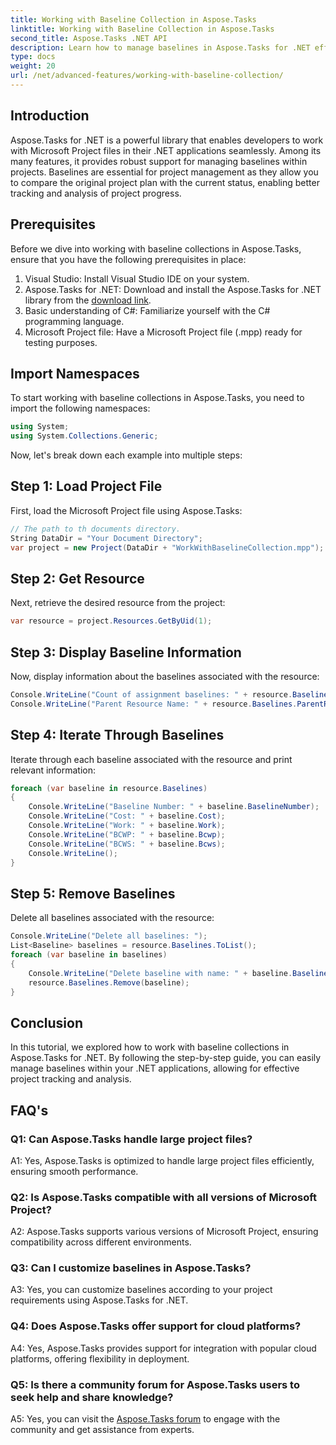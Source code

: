 ```yaml
---
title: Working with Baseline Collection in Aspose.Tasks
linktitle: Working with Baseline Collection in Aspose.Tasks
second_title: Aspose.Tasks .NET API
description: Learn how to manage baselines in Aspose.Tasks for .NET efficiently. Follow our comprehensive tutorial for step-by-step guidance.
type: docs
weight: 20
url: /net/advanced-features/working-with-baseline-collection/
---
```

## Introduction

Aspose.Tasks for .NET is a powerful library that enables developers to work with Microsoft Project files in their .NET applications seamlessly. Among its many features, it provides robust support for managing baselines within projects. Baselines are essential for project management as they allow you to compare the original project plan with the current status, enabling better tracking and analysis of project progress.

## Prerequisites

Before we dive into working with baseline collections in Aspose.Tasks, ensure that you have the following prerequisites in place:

1. Visual Studio: Install Visual Studio IDE on your system.
2. Aspose.Tasks for .NET: Download and install the Aspose.Tasks for .NET library from the [download link](https://releases.aspose.com/tasks/net/).
3. Basic understanding of C#: Familiarize yourself with the C# programming language.
4. Microsoft Project file: Have a Microsoft Project file (.mpp) ready for testing purposes.

## Import Namespaces

To start working with baseline collections in Aspose.Tasks, you need to import the following namespaces:

```csharp
using System;
using System.Collections.Generic;


```

Now, let's break down each example into multiple steps:

## Step 1: Load Project File

First, load the Microsoft Project file using Aspose.Tasks:

```csharp
// The path to th documents directory.
String DataDir = "Your Document Directory";
var project = new Project(DataDir + "WorkWithBaselineCollection.mpp");
```

## Step 2: Get Resource

Next, retrieve the desired resource from the project:

```csharp
var resource = project.Resources.GetByUid(1);
```

## Step 3: Display Baseline Information

Now, display information about the baselines associated with the resource:

```csharp
Console.WriteLine("Count of assignment baselines: " + resource.Baselines.Count);
Console.WriteLine("Parent Resource Name: " + resource.Baselines.ParentResource.Get(Rsc.Name));
```

## Step 4: Iterate Through Baselines

Iterate through each baseline associated with the resource and print relevant information:

```csharp
foreach (var baseline in resource.Baselines)
{
    Console.WriteLine("Baseline Number: " + baseline.BaselineNumber);
    Console.WriteLine("Cost: " + baseline.Cost);
    Console.WriteLine("Work: " + baseline.Work);
    Console.WriteLine("BCWP: " + baseline.Bcwp);
    Console.WriteLine("BCWS: " + baseline.Bcws);
    Console.WriteLine();
}
```

## Step 5: Remove Baselines

Delete all baselines associated with the resource:

```csharp
Console.WriteLine("Delete all baselines: ");
List<Baseline> baselines = resource.Baselines.ToList();
foreach (var baseline in baselines)
{
    Console.WriteLine("Delete baseline with name: " + baseline.BaselineNumber);
    resource.Baselines.Remove(baseline);
}
```

## Conclusion

In this tutorial, we explored how to work with baseline collections in Aspose.Tasks for .NET. By following the step-by-step guide, you can easily manage baselines within your .NET applications, allowing for effective project tracking and analysis.

## FAQ's

### Q1: Can Aspose.Tasks handle large project files?

A1: Yes, Aspose.Tasks is optimized to handle large project files efficiently, ensuring smooth performance.

### Q2: Is Aspose.Tasks compatible with all versions of Microsoft Project?

A2: Aspose.Tasks supports various versions of Microsoft Project, ensuring compatibility across different environments.

### Q3: Can I customize baselines in Aspose.Tasks?

A3: Yes, you can customize baselines according to your project requirements using Aspose.Tasks for .NET.

### Q4: Does Aspose.Tasks offer support for cloud platforms?

A4: Yes, Aspose.Tasks provides support for integration with popular cloud platforms, offering flexibility in deployment.

### Q5: Is there a community forum for Aspose.Tasks users to seek help and share knowledge?

A5: Yes, you can visit the [Aspose.Tasks forum](https://forum.aspose.com/c/tasks/15) to engage with the community and get assistance from experts.

